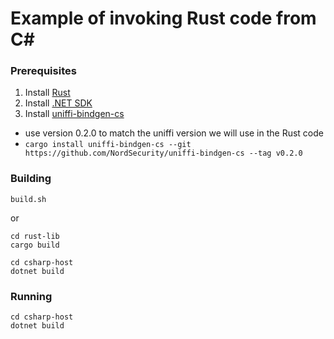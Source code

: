 # Example of invoking Rust code from C#

### Prerequisites

1. Install [Rust](https://rustup.rs)
2. Install [.NET SDK](https://dotnet.microsoft.com/en-us/download)
3. Install [uniffi-bindgen-cs](https://github.com/NordSecurity/uniffi-bindgen-cs#how-to-install)
  * use version 0.2.0 to match the uniffi version we will use in the Rust code 
  * `cargo install uniffi-bindgen-cs --git https://github.com/NordSecurity/uniffi-bindgen-cs --tag v0.2.0 `

### Building

```
build.sh
```

or 

```
cd rust-lib
cargo build
```

```
cd csharp-host
dotnet build
```

### Running

```
cd csharp-host
dotnet build
```